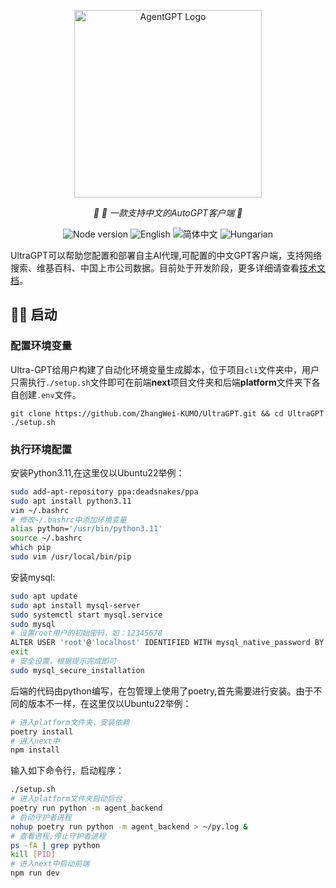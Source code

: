<p align="center">
  <img src="https://github.com/ZhangWei-KUMO/UltraGPT/blob/main/logo_ultra.png?raw=true" height="300" alt="AgentGPT Logo"/>
</p>
<p align="center">
  <em>🤖 🤖 一款支持中文的AutoGPT客户端  🤖 </em>
</p>
<p align="center">
      <img alt="Node version" src="https://img.shields.io/static/v1?label=node&message=%20%3E=18&logo=node.js&color=2334D058" />
      <img src="https://img.shields.io/badge/lang-English-blue.svg" alt="English">
      <img src="https://img.shields.io/badge/lang-简体中文-red.svg" alt="简体中文">
      <img src="https://img.shields.io/badge/lang-Hungarian-red.svg" alt="Hungarian">
</p>

UltraGPT可以帮助您配置和部署自主AI代理,可配置的中文GPT客户端，支持网络搜索、维基百科、中国上市公司数据。目前处于开发阶段，更多详细请查看[技术文档](https://zhangwei-kumo.github.io/UltraGPT)。

## 👨‍🚀 启动

### 配置环境变量
Ultra-GPT给用户构建了自动化环境变量生成脚本，位于项目`cli`文件夹中，用户只需执行`./setup.sh`文件即可在前端**next**项目文件夹和后端**platform**文件夹下各自创建`.env`文件。

```
git clone https://github.com/ZhangWei-KUMO/UltraGPT.git && cd UltraGPT
./setup.sh
```

### 执行环境配置
安装Python3.11,在这里仅以Ubuntu22举例：
```bash
sudo add-apt-repository ppa:deadsnakes/ppa
sudo apt install python3.11
vim ~/.bashrc
# 修改~/.bashrc中添加环境变量
alias python='/usr/bin/python3.11'
source ~/.bashrc
which pip
sudo vim /usr/local/bin/pip
```

安装mysql:
```bash
sudo apt update
sudo apt install mysql-server
sudo systemctl start mysql.service
sudo mysql
# 设置root用户的初始密码，如：12345678
ALTER USER 'root'@'localhost' IDENTIFIED WITH mysql_native_password BY 'YOUR_PASSWORD';
exit
# 安全设置，根据提示完成即可
sudo mysql_secure_installation
```

后端的代码由python编写，在包管理上使用了poetry,首先需要进行安装。由于不同的版本不一样，在这里仅以Ubuntu22举例：

```bash
# 进入platform文件夹，安装依赖
poetry install
# 进入next中
npm install
```



输入如下命令行，启动程序：
```bash
./setup.sh
# 进入platform文件夹启动后台
poetry run python -m agent_backend
# 启动守护者进程
nohup poetry run python -m agent_backend > ~/py.log &
# 查看进程,停止守护者进程
ps -fA | grep python
kill [PID]
# 进入next中启动前端
npm run dev
```
